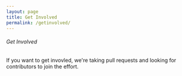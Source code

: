 ```yaml
---
layout: page
title: Get Involved
permalink: /getinvolved/
---
```

###### Get Involved

If you want to get invovled, we're taking pull requests and looking for contributors to join the effort.



